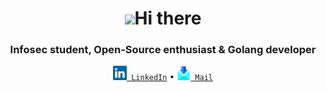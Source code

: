 <!-- Heading -->
<h1 align="center"><img src="https://raw.githubusercontent.com/MartinHeinz/MartinHeinz/master/wave.gif" width=30px>Hi there</h1>
<h3 align="center">Infosec student, Open-Source enthusiast & Golang developer</h3>

<p align="center">
  <code><a href="https://www.linkedin.com/in/lucas-krell/" title="LinkedIn Profile"><img width="22" src="linkedin.svg"> LinkedIn</a></code>  •  
  <code><a href="mailto:lucaskrell@hotmail.fr" title="Mail me"><img width="22" src="mail.svg"> Mail</a></code>
</p>
